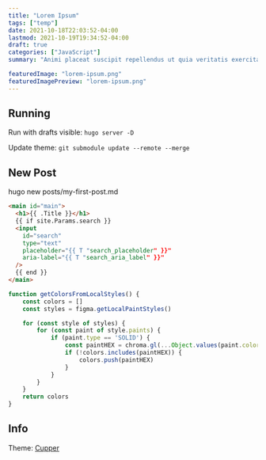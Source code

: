 ```yaml
---
title: "Lorem Ipsum"
tags: ["temp"]
date: 2021-10-18T22:03:52-04:00
lastmod: 2021-10-19T19:34:52-04:00
draft: true
categories: ["JavaScript"]
summary: "Animi placeat suscipit repellendus ut quia veritatis exercitationem odio."

featuredImage: "lorem-ipsum.png"
featuredImagePreview: "lorem-ipsum.png"
---
```


## Running

Run with drafts visible: `hugo server -D`


Update theme: `git submodule update --remote --merge`


## New Post
hugo new posts/my-first-post.md

```html
<main id="main">
  <h1>{{ .Title }}</h1>
  {{ if site.Params.search }}
  <input
    id="search"
    type="text"
    placeholder="{{ T "search_placeholder" }}"
    aria-label="{{ T "search_aria_label" }}"
  />
  {{ end }}
</main>
```

```js
function getColorsFromLocalStyles() {
    const colors = []
    const styles = figma.getLocalPaintStyles()

    for (const style of styles) {
        for (const paint of style.paints) {
            if (paint.type == 'SOLID') {
                const paintHEX = chroma.gl(...Object.values(paint.color)).hex()
                if (!colors.includes(paintHEX)) {
                    colors.push(paintHEX)
                }
            }
        }
    }
    return colors
}
```



## Info

Theme: [Cupper](https://themes.gohugo.io/themes/cupper-hugo-theme/)

